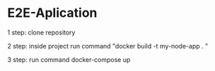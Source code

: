 # E2E-Aplication

1 step: clone repository  

2 step: inside project run command "docker build -t my-node-app . "  

3 step: run command docker-compose up

